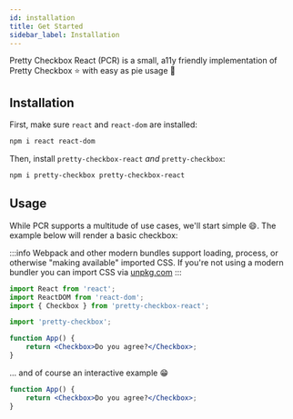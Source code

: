```yaml
---
id: installation
title: Get Started
sidebar_label: Installation
---
```


Pretty Checkbox React (PCR) is a small, a11y friendly implementation of Pretty Checkbox :star: with easy as pie usage :pie:

## Installation

First, make sure `react` and `react-dom` are installed:

```sh
npm i react react-dom
```

Then, install `pretty-checkbox-react` _and_ `pretty-checkbox`:

```sh
npm i pretty-checkbox pretty-checkbox-react
```

## Usage

While PCR supports a multitude of use cases, we'll start simple :smile:. The example below will render a basic checkbox:

:::info
Webpack and other modern bundles support loading, process, or otherwise "making available" imported CSS. If you're not using a modern bundler you can import CSS via [unpkg.com](https://unpkg.com/browse/pretty-checkbox/dist/)
:::

```jsx
import React from 'react';
import ReactDOM from 'react-dom';
import { Checkbox } from 'pretty-checkbox-react';

import 'pretty-checkbox';

function App() {
    return <Checkbox>Do you agree?</Checkbox>;
}
```

... and of course an interactive example :grin:

```jsx live
function App() {
    return <Checkbox>Do you agree?</Checkbox>;
}
```
